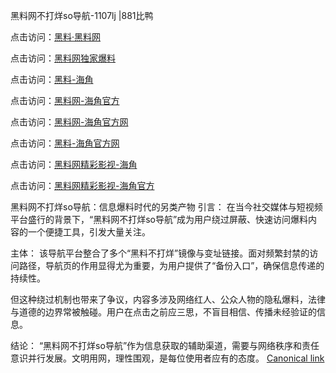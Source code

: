 黑料网不打烊so导航-1107lj |881比鸭

点击访问：<a href="https://heiliaolvzlu3.pages.dev">黑料·黑料网</a>

点击访问：<a href="https://heiliaoyvnrda.pages.dev">黑料网独家爆料</a>

点击访问：<a href="https://heiliaoryrhyu.pages.dev">黑料-海角</a>

点击访问：<a href="https://heiliaox6jgh3.pages.dev">黑料网-海角官方</a>

点击访问：<a href="https://heiliaoxrq8i9.pages.dev">黑料网-海角官方网</a>

点击访问：<a href="https://heiliaokof3cy.pages.dev">黑料-海角官方网</a>

点击访问：<a href="https://heiliaoubleqx.pages.dev">黑料网精彩影视-海角</a>

点击访问：<a href="https://heiliao5s28gk.pages.dev">黑料网精彩影视-海角官方</a>

黑料网不打烊so导航：信息爆料时代的另类产物
引言：
在当今社交媒体与短视频平台盛行的背景下，“黑料网不打烊so导航”成为用户绕过屏蔽、快速访问爆料内容的一个便捷工具，引发大量关注。

主体：
该导航平台整合了多个“黑料不打烊”镜像与变址链接。面对频繁封禁的访问路径，导航页的作用显得尤为重要，为用户提供了“备份入口”，确保信息传递的持续性。

但这种绕过机制也带来了争议，内容多涉及网络红人、公众人物的隐私爆料，法律与道德的边界常被触碰。用户在点击之前应三思，不盲目相信、传播未经验证的信息。

结论：
“黑料网不打烊so导航”作为信息获取的辅助渠道，需要与网络秩序和责任意识并行发展。文明用网，理性围观，是每位使用者应有的态度。
[Canonical link](https://github.com/tfr67re )
